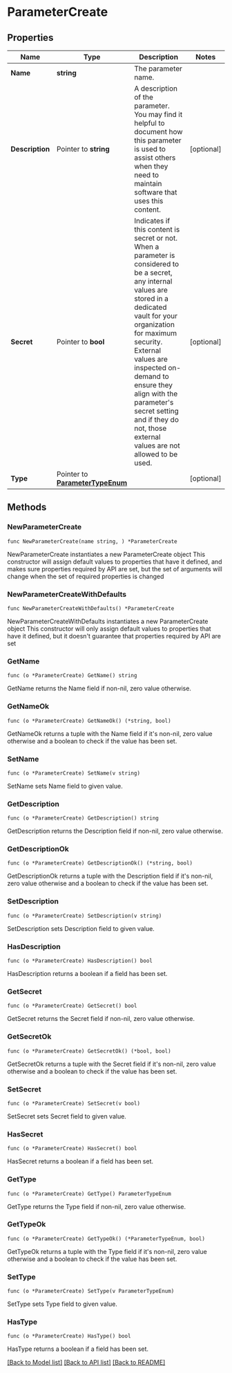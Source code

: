 # ParameterCreate

## Properties

Name | Type | Description | Notes
------------ | ------------- | ------------- | -------------
**Name** | **string** | The parameter name. | 
**Description** | Pointer to **string** | A description of the parameter.  You may find it helpful to document how this parameter is used to assist others when they need to maintain software that uses this content. | [optional] 
**Secret** | Pointer to **bool** | Indicates if this content is secret or not.  When a parameter is considered to be a secret, any internal values are stored in a dedicated vault for your organization for maximum security.  External values are inspected on-demand to ensure they align with the parameter&#39;s secret setting and if they do not, those external values are not allowed to be used. | [optional] 
**Type** | Pointer to [**ParameterTypeEnum**](ParameterTypeEnum.md) |  | [optional] 

## Methods

### NewParameterCreate

`func NewParameterCreate(name string, ) *ParameterCreate`

NewParameterCreate instantiates a new ParameterCreate object
This constructor will assign default values to properties that have it defined,
and makes sure properties required by API are set, but the set of arguments
will change when the set of required properties is changed

### NewParameterCreateWithDefaults

`func NewParameterCreateWithDefaults() *ParameterCreate`

NewParameterCreateWithDefaults instantiates a new ParameterCreate object
This constructor will only assign default values to properties that have it defined,
but it doesn't guarantee that properties required by API are set

### GetName

`func (o *ParameterCreate) GetName() string`

GetName returns the Name field if non-nil, zero value otherwise.

### GetNameOk

`func (o *ParameterCreate) GetNameOk() (*string, bool)`

GetNameOk returns a tuple with the Name field if it's non-nil, zero value otherwise
and a boolean to check if the value has been set.

### SetName

`func (o *ParameterCreate) SetName(v string)`

SetName sets Name field to given value.


### GetDescription

`func (o *ParameterCreate) GetDescription() string`

GetDescription returns the Description field if non-nil, zero value otherwise.

### GetDescriptionOk

`func (o *ParameterCreate) GetDescriptionOk() (*string, bool)`

GetDescriptionOk returns a tuple with the Description field if it's non-nil, zero value otherwise
and a boolean to check if the value has been set.

### SetDescription

`func (o *ParameterCreate) SetDescription(v string)`

SetDescription sets Description field to given value.

### HasDescription

`func (o *ParameterCreate) HasDescription() bool`

HasDescription returns a boolean if a field has been set.

### GetSecret

`func (o *ParameterCreate) GetSecret() bool`

GetSecret returns the Secret field if non-nil, zero value otherwise.

### GetSecretOk

`func (o *ParameterCreate) GetSecretOk() (*bool, bool)`

GetSecretOk returns a tuple with the Secret field if it's non-nil, zero value otherwise
and a boolean to check if the value has been set.

### SetSecret

`func (o *ParameterCreate) SetSecret(v bool)`

SetSecret sets Secret field to given value.

### HasSecret

`func (o *ParameterCreate) HasSecret() bool`

HasSecret returns a boolean if a field has been set.

### GetType

`func (o *ParameterCreate) GetType() ParameterTypeEnum`

GetType returns the Type field if non-nil, zero value otherwise.

### GetTypeOk

`func (o *ParameterCreate) GetTypeOk() (*ParameterTypeEnum, bool)`

GetTypeOk returns a tuple with the Type field if it's non-nil, zero value otherwise
and a boolean to check if the value has been set.

### SetType

`func (o *ParameterCreate) SetType(v ParameterTypeEnum)`

SetType sets Type field to given value.

### HasType

`func (o *ParameterCreate) HasType() bool`

HasType returns a boolean if a field has been set.


[[Back to Model list]](../README.md#documentation-for-models) [[Back to API list]](../README.md#documentation-for-api-endpoints) [[Back to README]](../README.md)



